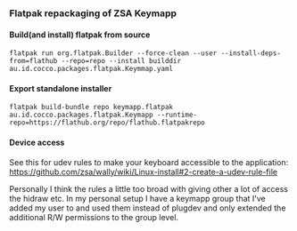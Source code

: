 ### Flatpak repackaging of ZSA Keymapp

#### Build(and install) flatpak from source
```
flatpak run org.flatpak.Builder --force-clean --user --install-deps-from=flathub --repo=repo --install builddir au.id.cocco.packages.flatpak.Keymmap.yaml
```

#### Export standalone installer
```
flatpak build-bundle repo keymapp.flatpak au.id.cocco.packages.flatpak.Keymapp --runtime-repo=https://flathub.org/repo/flathub.flatpakrepo
```

#### Device access
See this for udev rules to make your keyboard accessible to the application:
https://github.com/zsa/wally/wiki/Linux-install#2-create-a-udev-rule-file

Personally I think the rules a little too broad with giving other a lot of access the hidraw etc. In my personal setup
I have a keymapp group that I've added my user to and used them instead of plugdev and only extended the additional
R/W permissions to the group level.
